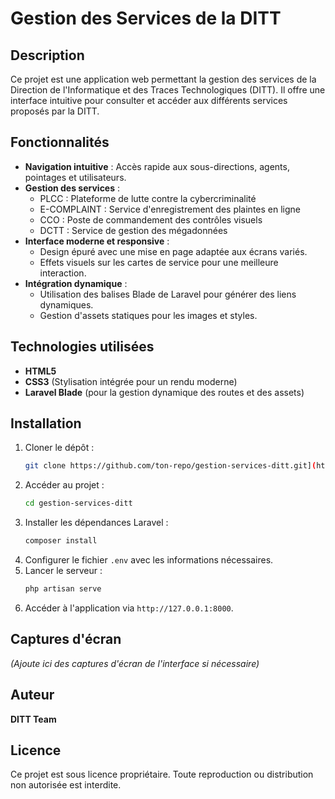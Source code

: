 # Gestion des Services de la DITT

## Description
Ce projet est une application web permettant la gestion des services de la Direction de l'Informatique et des Traces Technologiques (DITT). Il offre une interface intuitive pour consulter et accéder aux différents services proposés par la DITT.

## Fonctionnalités
- **Navigation intuitive** : Accès rapide aux sous-directions, agents, pointages et utilisateurs.
- **Gestion des services** :
  - PLCC : Plateforme de lutte contre la cybercriminalité
  - E-COMPLAINT : Service d'enregistrement des plaintes en ligne
  - CCO : Poste de commandement des contrôles visuels
  - DCTT : Service de gestion des mégadonnées
- **Interface moderne et responsive** :
  - Design épuré avec une mise en page adaptée aux écrans variés.
  - Effets visuels sur les cartes de service pour une meilleure interaction.
- **Intégration dynamique** :
  - Utilisation des balises Blade de Laravel pour générer des liens dynamiques.
  - Gestion d'assets statiques pour les images et styles.
  
## Technologies utilisées
- **HTML5**
- **CSS3** (Stylisation intégrée pour un rendu moderne)
- **Laravel Blade** (pour la gestion dynamique des routes et des assets)

## Installation
1. Cloner le dépôt :
   ```sh
   git clone https://github.com/ton-repo/gestion-services-ditt.git](https://github.com/OthmanBamba/Projet_DITT
   ```
2. Accéder au projet :
   ```sh
   cd gestion-services-ditt
   ```
3. Installer les dépendances Laravel :
   ```sh
   composer install
   ```
4. Configurer le fichier `.env` avec les informations nécessaires.
5. Lancer le serveur :
   ```sh
   php artisan serve
   ```
6. Accéder à l'application via `http://127.0.0.1:8000`.

## Captures d'écran
*(Ajoute ici des captures d'écran de l'interface si nécessaire)*

## Auteur
**DITT Team**

## Licence
Ce projet est sous licence propriétaire. Toute reproduction ou distribution non autorisée est interdite.
